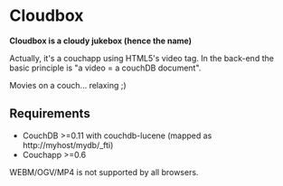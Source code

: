 # Cloudbox

__Cloudbox is a cloudy jukebox (hence the name)__

Actually, it's a couchapp using HTML5's video tag. In the back-end the basic principle is "a video = a couchDB document".

Movies on a couch... relaxing ;)

## Requirements

* CouchDB >=0.11 with couchdb-lucene (mapped as http://myhost/mydb/_fti)
* Couchapp >=0.6

WEBM/OGV/MP4 is not supported by all browsers.

